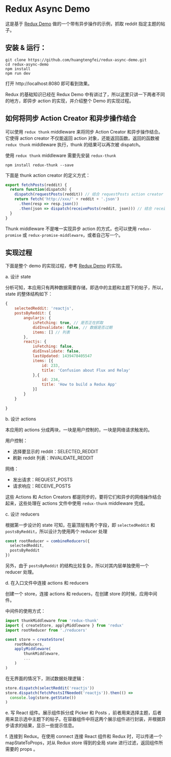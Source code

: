 # Redux Async Demo

这是基于 [Redux Demo][1] 做的一个带有异步操作的示例，抓取 reddit 指定主题的帖子。

## 安装 & 运行：

```
git clone https://github.com/huangtengfei/redux-async-demo.git
cd redux-async-demo
npm install
npm run dev
```

打开 http://localhost:8080 即可看到效果。

Redux 的基础知识已经在 Redux Demo 中有讲过了，所以这里只讲一下两者不同的地方，即异步 action 的实现，并介绍整个 Demo 的实现过程。

## 如何将同步 Action Creator 和异步操作结合

可以使用 `redux thunk` middleware 来将同步 Action Creator 和异步操作结合。它使得 action creator 不仅能返回 action 对象，还能返回函数。返回的函数被 `redux thunk` middleware 执行，thunk 的结果可以再次被 dispatch。

使用 `redux thunk` middleware 需要先安装 `redux-thunk`

    npm install redux-thunk --save

下面是 thunk action creator 的定义方式：

```javascript
export fetchPosts(reddit) {
  return function(dispatch) {
    dispatch(requestPosts(reddit)) // 结合 requestPosts action creator
    return fetch('http://xxx/' + reddit + '.json')
      .then(resp => resp.json())
      .then(json => dispatch(receivePosts(reddit, json))) // 结合 receivePosts action creator 
  }
}
```

Thunk middleware 不是唯一实现异步 action 的方式，也可以使用 `redux-promise` 或 `redux-promise-middleware`，或者自己写一个。

## 实现过程

下面是整个 demo 的实现过程，参考 [Redux Demo][1] 的实现。

a. 设计 state

分析可知，本应用只有两种数据需要存储，即选中的主题和主题下的帖子，所以，state 的整体结构如下：

```javascript
{
    selectedReddit: 'reactjs',
    postsByReddit: {
        angularjs: {
            isFetching: true, // 是否正在抓取
            didInvalidate: false, // 数据是否过期
            items: [] // 列表
        },
        reactjs: {
            isFetching: false,
            didInvalidate: false,
            lastUpdated: 1439478405547
            items: [{
                id: 233,
                title: 'Confusion about Flux and Relay'
            },{
                id: 234,
                title: 'How to build a Redux App'
            }]
        }
    }
    
}
```

b. 设计 actions

本应用的 actions 分成两块，一块是用户控制的，一块是网络请求触发的。

用户控制：

 - 选择要显示的 reddit：SELECTED_REDDIT
 - 刷新 reddit 列表：INVALIDATE_REDDIT

网络：

 - 发出请求：REQUEST_POSTS
 - 请求响应：RECEIVE_POSTS

这些 Actions 和 Action Creators 都是同步的，要将它们和异步的网络操作结合起来，这些处理在 actions 文件中使用 `redux-thunk` middleware 完成。

c. 设计 reducers

根据第一步设计的 state 可知，在最顶层有两个字段，即 `selectedReddit` 和 `postsByReddit`，所以设计为使用两个 reducer 处理

```javascript
const rootReducer = combineReducers({
  selectedReddit,
  postsByReddit
})
```

另外，由于 `postsByReddit` 的结构比较复杂，所以对其内层单独使用一个 reducer 处理。

d. 在入口文件中连接 actions 和 reducers

创建一个 store，连接 actions 和 reducers，在创建 store 的时候，应用中间件。

中间件的使用方式：

```javascript
import thunkMiddleware from 'redux-thunk'
import { createStore, applyMiddleware } from 'redux'
import rootReducer from './reducers'

const store = createStore(
    rootReducers,
    applyMiddleware(
        thunkMiddleware,
        ...
    )
)
```

在无界面的情况下，测试数据处理逻辑：

```javascript
store.dispatch(selectReddit('reactjs'))
store.dispatch(fetchPostsIfNeeded('reactjs')).then(() =>
  console.log(store.getState())
)
```

e. 写 React 组件。展示组件拆分成 Picker 和 Posts ，前者用来选择主题，后者用来显示选中主题下的帖子。在容器组件中将这两个展示组件进行封装，并根据异步请求的结果，显示一些提示信息。

f. 连接到 Redux。在使用 connect 连接 React 组件和 Redux 时，可以传递一个 mapStateToProps，对从 Redux store 得到的全局 state 进行过滤，返回组件所需要的 props 。

  [1]: https://github.com/huangtengfei/redux-demo